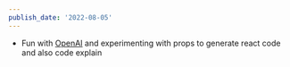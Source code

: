 ```yaml
---
publish_date: '2022-08-05'
---
```

- Fun with [OpenAI](https://beta.openai.com/overview) and experimenting with props to generate react code and also code explain
